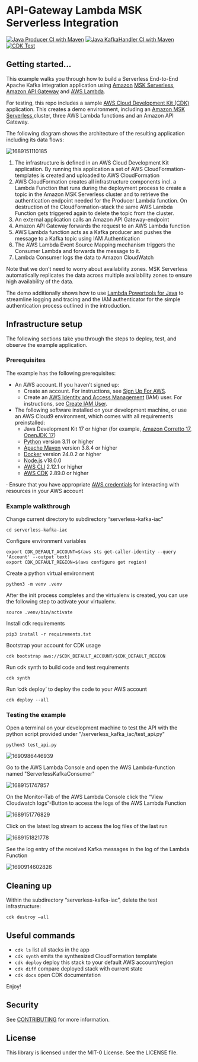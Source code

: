 # API-Gateway Lambda MSK Serverless Integration

[![Java Producer CI with Maven](https://github.com/aws-samples/apigateway-lambda-msk-serverless-integration/actions/workflows/maven-producer.yml/badge.svg)](https://github.com/aws-samples/serverless-kafka-producer/actions/workflows/maven-producer.yml) [![Java KafkaHandler CI with Maven](https://github.com/aws-samples/apigateway-lambda-msk-serverless-integration/actions/workflows/maven-handler.yml/badge.svg)](https://github.com/aws-samples/serverless-kafka-producer/actions/workflows/maven-handler.yml) [![CDK Test](https://github.com/aws-samples/apigateway-lambda-msk-serverless-integration/actions/workflows/cdk-test.yml/badge.svg)](https://github.com/aws-samples/serverless-kafka-producer/actions/workflows/cdk-test.yml)

## Getting started...

This example walks you through how to build a Serverless End-to-End Apache Kafka integration application using [Amazon](https://docs.aws.amazon.com/msk/latest/developerguide/serverless.html) [MSK Serverless](https://docs.aws.amazon.com/msk/latest/developerguide/serverless.html), [Amazon API Gateway](https://aws.amazon.com/api-gateway/) and [AWS Lambda](https://aws.amazon.com/lambda/).

For testing, this repo includes a sample [AWS Cloud Development Kit (CDK)](https://docs.aws.amazon.com/cdk/v2/guide/home.html) application. This creates a demo environment, including an [Amazon MSK Serverless ](https://docs.aws.amazon.com/msk/latest/developerguide/serverless.html)cluster, three AWS Lambda functions and an Amazon API Gateway.

The following diagram shows the architecture of the resulting application including its data flows:

![1689151110185](image/README/1689151110185.png)

1. The infrastructure is defined in an AWS Cloud Development Kit application. By running this application a set of AWS CloudFormation-templates is created and uploaded to AWS CloudFormation
2. AWS CloudFormation creates all infrastructure components incl. a Lambda Function that runs during the deployment process to create a topic in the Amazon MSK Serverless cluster and to retrieve the authentication endpoint needed for the Producer Lambda function. On destruction of the CloudFormation-stack the same AWS Lambda Function gets triggered again to delete the topic from the cluster.
3. An external application calls an Amazon API Gateway-endpoint
4. Amazon API Gateway forwards the request to an AWS Lambda function
5. AWS Lambda function acts as a Kafka producer and pushes the message to a Kafka topic using IAM Authentication
6. The AWS Lambda Event Source Mapping mechanism triggers the Consumer Lambda and forwards the message to it.
7. Lambda Consumer logs the data to Amazon CloudWatch

Note that we don’t need to worry about availability zones. MSK Serverless automatically replicates the data across multiple availability zones to ensure high availability of the data.

The demo additionally shows how to use [Lambda Powertools for Java](https://awslabs.github.io/aws-lambda-powertools-java/) to streamline logging and tracing and the IAM authenticator for the simple authentication process outlined in the introduction.

## Infrastructure setup

The following sections take you through the steps to deploy, test, and observe the example application.

### Prerequisites

The example has the following prerequisites:

* An AWS account. If you haven’t signed up:
  * Create an account. For instructions, see [Sign Up For AWS](https://lakeformation.aworkshop.io/30-prerequisite/301-sign-up-aws.html).
  * Create an [AWS Identity and Access Management](http://aws.amazon.com/iam) (IAM) user. For instructions, see [Create IAM User](https://lakeformation.aworkshop.io/30-prerequisite/302-create-iam-account.html).
* The following software installed on your development machine, or use an AWS Cloud9 environment,
  which comes with all requirements preinstalled:
  * Java Development Kit 17 or higher (for example, [Amazon Corretto 17](https://docs.aws.amazon.com/corretto/index.html), [OpenJDK 17](https://openjdk.java.net/projects/jdk/17/))
  * [Python](https://www.python.org/) version 3.11 or higher
  * [Apache Maven](https://maven.apache.org/download.cgi) version 3.8.4 or higher
  * [Docker](https://docs.docker.com/get-docker/) version 24.0.2 or higher
  * [Node.js](https://nodejs.org/en/download/) v18.0.0
  * [AWS CLI](https://docs.aws.amazon.com/cli/latest/userguide/cli-chap-install.html) 2.12.1 or higher
  * [AWS CDK](https://docs.aws.amazon.com/cdk/v2/guide/getting_started.html) 2.89.0 or higher

·       Ensure that you have appropriate [AWS credentials](https://docs.aws.amazon.com/cli/latest/userguide/cli-configure-files.html) for interacting with resources in your AWS account

### Example walkthrough

Change current directory to subdirectory “serverless-kafka-iac”

```
cd serverless-kafka-iac
```

Configure environment variables

```
export CDK_DEFAULT_ACCOUNT=$(aws sts get-caller-identity --query 'Account' --output text)
export CDK_DEFAULT_REGION=$(aws configure get region)
```

Create a python virtual environment

```
python3 -m venv .venv
```

After the init process completes and the virtualenv is created, you can use the following
step to activate your virtualenv.

```
source .venv/bin/activate
```

Install cdk requirements

```
pip3 install -r requirements.txt
```

Bootstrap your account for CDK usage

```
cdk bootstrap aws://$CDK_DEFAULT_ACCOUNT/$CDK_DEFAULT_REGION
```

Run cdk synth to build code and test requirements

```
cdk synth
```

Run ‘cdk deploy’ to deploy the code to your AWS account

```
cdk deploy --all
```

### Testing the example

Open a terminal on your development machine to test the API with the python script provided under "/serverless_kafka_iac/test_api.py"

```
python3 test_api.py
```

![1690986446939](image/README/1690986446939.png)

Go to the AWS Lambda Console and open the AWS Lambda-function named "ServerlessKafkaConsumer"

![1689151747857](image/README/1689151747857.png)

On the Monitor-Tab of the AWS Lambda Console click the “View Cloudwatch logs”-Button to access the logs of the AWS Lambda Function

![1689151776829](image/README/1689151776829.png)

Click on the latest log stream to access the log files of the last run

![1689151821778](image/README/1689151821778.png)

See the log entry of the received Kafka messages in the log of the Lambda Function

![1690914602826](image/README/1690914602826.png)

## Cleaning up

Within the subdirectory “serverless-kafka-iac”, delete the test infrastructure:

```
cdk destroy –all 
```

## Useful commands

* `cdk ls`          list all stacks in the app
* `cdk synth`       emits the synthesized CloudFormation template
* `cdk deploy`      deploy this stack to your default AWS account/region
* `cdk diff`        compare deployed stack with current state
* `cdk docs`        open CDK documentation

Enjoy!

## Security

See [CONTRIBUTING](CONTRIBUTING.md#security-issue-notifications) for more information.

## License

This library is licensed under the MIT-0 License. See the LICENSE file.
